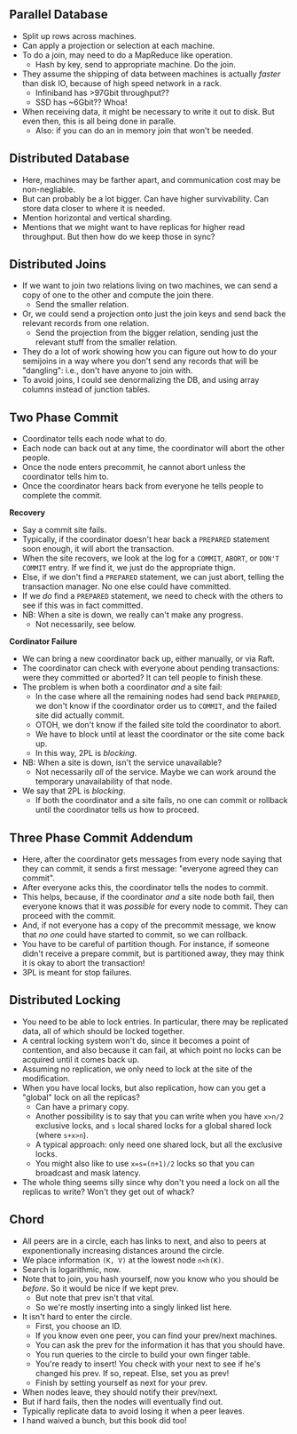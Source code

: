 ## Parallel Database

* Split up rows across machines.
* Can apply a projection or selection at each machine.
* To do a join, may need to do a MapReduce like operation.
    * Hash by key, send to appropriate machine. Do the join.
* They assume the shipping of data between machines is actually
  *faster* than disk IO, because of high speed network in a rack.
    * Infiniband has >97Gbit throughput??
    * SSD has ~6Gbit?? Whoa!
* When receiving data, it might be necessary to write it out to
  disk. But even then, this is all being done in paralle.
    * Also: if you can do an in memory join that won't be needed.

## Distributed Database

* Here, machines may be farther apart, and communication cost may be
  non-negliable.
* But can probably be a lot bigger. Can have higher survivability. Can
  store data closer to where it is needed.
* Mention horizontal and vertical sharding.
* Mentions that we might want to have replicas for higher read
  throughput. But then how do we keep those in sync?

## Distributed Joins

* If we want to join two relations living on two machines, we can
  send a copy of one to the other and compute the join there.
    * Send the smaller relation.
* Or, we could send a projection onto just the join keys and send
  back the relevant records from one relation.
    * Send the projection from the bigger relation, sending just
      the relevant stuff from the smaller relation.
* They do a lot of work showing how you can figure out how to do
  your semijoins in a way where you don't send any records that
  will be "dangling": i.e., don't have anyone to join with.
* To avoid joins, I could see denormalizing the DB, and using array
  columns instead of junction tables.

## Two Phase Commit

* Coordinator tells each node what to do.
* Each node can back out at any time, the coordinator will
  abort the other people.
* Once the node enters precommit, he cannot abort unless the
  coordinator tells him to.
* Once the coordinator hears back from everyone he tells people to
  complete the commit.

**Recovery**

* Say a commit site fails.
* Typically, if the coordinator doesn't hear back a `PREPARED`
  statement soon enough, it will abort the transaction.
* When the site recovers, we look at the log for a `COMMIT`,
  `ABORT`, or `DON'T COMMIT` entry. If we find it, we just do the
  appropriate thign.
* Else, if we don't find a `PREPARED` statement, we can just
  abort, telling the transaction manager. No one else could have
  committed.
* If we *do* find a `PREPARED` statement, we need to check with
  the others to see if this was in fact committed.
* NB: When a site is down, we really can't make any progress.
    * Not necessarily, see below.

**Cordinator Failure**

* We can bring a new coordinator back up, either manually, or via
  Raft.
* The coordinator can check with everyone about pending
  transactions: were they committed or aborted? It can tell people
  to finish these.
* The problem is when both a coordinator *and* a site fail:
    * In the case where all the remaining nodes had send back
      `PREPARED`, we don't know if the coordinator order us to
      `COMMIT`, and the failed site did actually commit.
    * OTOH, we don't know if the failed site told the coordinator to
      abort.
    * We have to block until at least the coordinator or the site come
      back up.
    * In this way, 2PL is *blocking*.
* NB: When a site is down, isn't the service unavailable?
    * Not necessarily *all* of the service. Maybe we can work around
      the temporary unavailability of that node.
* We say that 2PL is *blocking*.
    * If both the coordinator and a site fails, no one can commit or
      rollback until the coordinator tells us how to proceed.

## Three Phase Commit Addendum

* Here, after the coordinator gets messages from every node saying
  that they can commit, it sends a first message: "everyone agreed
  they can commit".
* After everyone acks this, the coordinator tells the nodes to
  commit.
* This helps, because, if the coordinator *and* a site node both
  fail, then everyone knows that it was *possible* for every node
  to commit. They can proceed with the commit.
* And, if not everyone has a copy of the precommit message, we
  know that *no one* could have started to commit, so we can
  rollback.
* You have to be careful of partition though. For instance, if
  someone didn't receive a prepare commit, but is partitioned
  away, they may think it is okay to abort the transaction!
* 3PL is meant for stop failures.

## Distributed Locking

* You need to be able to lock entries. In particular, there may be
  replicated data, all of which should be locked together.
* A central locking system won't do, since it becomes a point of
  contention, and also because it can fail, at which point no locks
  can be acquired until it comes back up.
* Assuming no replication, we only need to lock at the site of the
  modification.
* When you have local locks, but also replication, how can you get a
  "global" lock on all the replicas?
    * Can have a primary copy.
    * Another possibility is to say that you can write when you have
      `x>n/2` exclusive locks, and `s` local shared locks for a global
      shared lock (where `s+x>n`).
    * A typical approach: only need one shared lock, but all the
      exclusive locks.
    * You might also like to use `x=s=(n+1)/2` locks so that you can
      broadcast and mask latency.
* The whole thing seems silly since why don't you need a lock on all
  the replicas to write? Won't they get out of whack?

## Chord

* All peers are in a circle, each has links to next, and also to peers
  at exponentionally increasing distances around the circle.
* We place information `(K, V)` at the lowest node `n<h(K)`.
* Search is logarithmic, now.
* Note that to join, you hash yourself, now you know who you should be
  *before*. So it would be nice if we kept prev.
    * But note that prev isn't that vital.
    * So we're mostly inserting into a singly linked list here.
* It isn't hard to enter the circle.
    * First, you choose an ID.
    * If you know even one peer, you can find your prev/next machines.
    * You can ask the prev for the information it has that you should
      have.
    * You run queries to the circle to build your own finger table.
    * You're ready to insert! You check with your next to see if he's
      changed his prev. If so, repeat. Else, set you as prev!
    * Finish by setting yourself as next for your prev.
* When nodes leave, they should notify their prev/next.
* But if hard fails, then the nodes will eventually find out.
* Typically replicate data to avoid losing it when a peer leaves.
* I hand waived a bunch, but this book did too!
